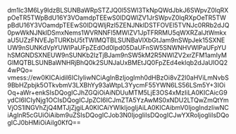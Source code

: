 dm1lc3M6Ly9ldzBLSUNBaWRpSTZJQ0l5SWl3TkNpQWdJbkJ6SWpvZ0lqRXpOeTR5TWpBdU16Y3VOamdpTEEwS0lDQWlZV1JrSWpvZ0lqRXpOeTR5TWpBdU16Y3VOamdpTEEwS0lDQWljRzl5ZENJNklDSTFOVEl5TVNJc0RRb2dJQ0pwWkNJNklDSmxNems1WVRNNFl5MWlZV1JpTFRRMU5qWXRZalJtWmkxaU5UZzFNVEJpTURKbU5tTWlMQTBLSUNBaVlXbGtJam9nSWpJek15SXNEUW9nSUNKdVpYUWlPaUFpZEdOd0lpd05DaUFnSW5SNWNHVWlPaUFpYUhSMGNDSXNEUW9nSUNKb2IzTjBJam9nSW5kM2R5NWlZV2xrZFM1amIyMGlMQTBLSUNBaWNHRjBhQ0k2SUNJaUxBMEtJQ0FpZEd4eklqb2dJaUlOQ24wPQo=
vmess://ew0KICAidiI6ICIyIiwNCiAgInBzIjogImh0dHBzOi8vZ2l0aHViLmNvbS9BbHZpbjk5OTkvbmV3LXBhYy93aWtpL3YycmF55YWN6LS56LSm5Y+3IOiOq+aWr+enkSIsDQogICJhZGQiOiAiNDUuMTM5LjE3OS4xMzIiLA0KICAicG9ydCI6ICIyNjg1OCIsDQogICJpZCI6ICJmZTA5YzAwMS0xNDU2LTQwZmQtYmVjOS1lNGVhZjQ4MTJjZjgiLA0KICAiYWlkIjogIjAiLA0KICAibmV0IjogIndzIiwNCiAgInR5cGUiOiAibm9uZSIsDQogICJob3N0IjogIiIsDQogICJwYXRoIjogIiIsDQogICJ0bHMiOiAiIg0KfQ==
